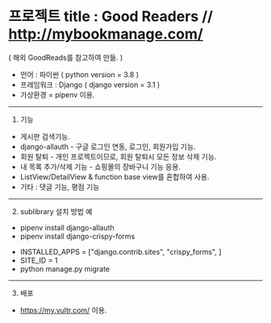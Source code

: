 
# 프로젝트 title : Good Readers // http://mybookmanage.com/ 
( 해외 GoodReads를 참고하여 만듦. )

* 언어 : 파이썬 ( python version = 3.8 )
* 프레임워크 : Django ( django version = 3.1 )
* 가상환경 = pipenv 이용.

-----------------------------------------------------------------

1. 기능
* 게시판 검색기능.
* django-allauth - 구글 로그인 연동, 로그인, 회원가입 기능.
* 회원 탈퇴 - 개인 프로젝트이므로, 회원 탈퇴시 모든 정보 삭제 기능.
* 내 목록 추가/삭제 기능 - 쇼핑몰의 장바구니 기능 응용.
* ListView/DetailView & function base view를 혼합하여 사용.
* 기타 : 댓글 기능, 평점 기능
-------------------------------------------------------------------

2. sublibrary 설치 방법 예
* pipenv install django-allauth
* pipenv install django-crispy-forms
+ INSTALLED_APPS = ["django.contrib.sites",
    "crispy_forms", ] 
+ SITE_ID = 1
+ python manage.py migrate

--------------------------------------------------------------------

3. 배포
* https://my.vultr.com/ 이용.

  
